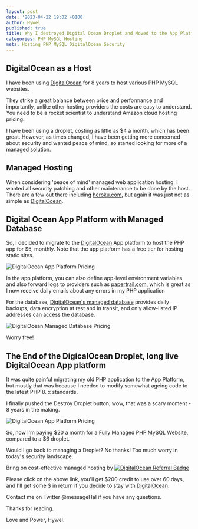```yaml
---
layout: post
date: '2023-04-22 19:02 +0100'
author: Hywel
published: true
title: Why I destroyed Digital Ocean Droplet and Moved to the App Platform PHP MySQL Worry Free Cost Effective Managed Hosting
categories: PHP MySQL Hosting
meta: Hosting PHP MySQL DigitalOcean Security
---
```


## DigitalOcean as a Host
I have been using [DigitalOcean](https://m.do.co/c/92e12787bf7a) for 8 years to host various PHP MySQL websites.

They strike a great balance between price and performance and importantly, unlike other hosting providers the costs are easy to understand. You need to be a rocket scientist to understand Amazon cloud hosting pricing.

I have been using a droplet, costing as little as $4 a month, which has been great. However, as times changed, I have been getting more concerned about security and wanted peace of mind, so started looking for more of a managed solution.

## Managed Hosting
When considering 'peace of mind' managed web application hosting, I wanted all security patching and other maintenance to be done by the host. There are a few out there including [heroku.com](https://www.heroku.com/pricing), but again it was just not as simple as [DigitalOcean](https://m.do.co/c/92e12787bf7a).


## Digital Ocean App Platform with Managed Database
So, I decided to migrate to the [DigitalOcean](https://m.do.co/c/92e12787bf7a) App platform to host the PHP app for $5, monthly. Note that the app platform has a free tier for hosting static sites.

![DigitalOcean App Platform Pricing]({{site.baseurl}}/assets/2023/digitalocean-app-platform-pricing.png)

In the app platform, you can also define app-level environment variables and also forward logs to providers such as [papertrail.com](https://www.papertrail.com), which is great as I now receive daily emails about any errors in my PHP application

For the database, [DigitalOcean's managed database]( https://www.digitalocean.com/blog/just-how-managed-are-digitaloceans-managed-databases) provides daily backups, data encryption at rest and in transit, and only allow-listed IP addresses can access the database.

![DigitalOcean Managed Database Pricing]({{site.baseurl}}/assets/2023/digitalocean-managed-database-pricing.png)

Worry free!

## The End of the DigicalOcean Droplet, long live DigitalOcean App platform

It was quite painful migrating my old PHP application to the App Platform, but mostly that was because I needed to modify somewhat ageing code to the latest PHP 8. x standards.

I finally pushed the Destroy Droplet button, wow, that was a scary moment - 8 years in the making.

![DigitalOcean App Platform Pricing]({{site.baseurl}}/assets/2023/digitalocean-destroy-droplet.png)

So, now I'm paying $20 a month for a Fully Managed PHP MySQL Website, compared to a $6 droplet.

Would I go back to managing a Droplet? No thanks! Too much worry in today's security landscape. 

Bring on cost-effective managed hosting by [![DigitalOcean Referral Badge](https://web-platforms.sfo2.digitaloceanspaces.com/WWW/Badge%203.svg)](https://www.digitalocean.com/?refcode=92e12787bf7a&utm_campaign=Referral_Invite&utm_medium=Referral_Program&utm_source=badge)

Please click on the above link, you'll get $200 credit to use over 60 days, and I'll get some $ in return if you decide to stay with [DigitalOcean](https://m.do.co/c/92e12787bf7a).

Contact me on Twitter @messageHal if you have any questions. 

Thanks for reading.

Love and Power,
Hywel.